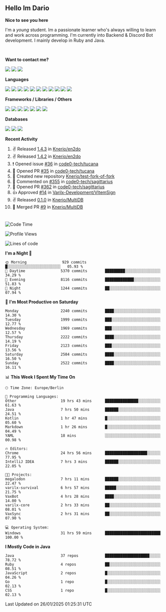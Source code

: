 <h2>Hello Im Dario</h2>

**Nice to see you here**

I'm a *young* student. Im a passionate learner who's always willing to learn and work across
programming. I'm currently into Backend & Discord Bot development. I mainly develop in Ruby and Java.

<br/>

**Want to contact me?**

<a href="https://github.com/knerio"><img src="https://img.shields.io/badge/-Github-blue?style=for-the-badge&logo=github&logoColor=white"/></a> <a href="https://discord.com/users/639416958923702292"><img src="https://img.shields.io/badge/-knerio-blue?style=for-the-badge&logo=discord&logoColor=white"/></a> <a href="https://twitch.tv/dopalos_"><img src="https://img.shields.io/badge/-twitch-blue?style=for-the-badge&logo=twitch&logoColor=white"/></a>

**Languages**

<img src="https://img.shields.io/badge/-HTML-blue?style=for-the-badge&logo=html5&logoColor=white"/> <img src="https://img.shields.io/badge/-CSS-blue?style=for-the-badge&logo=CSS3&logoColor=white"/> <img src="https://img.shields.io/badge/-Javascript-blue?style=for-the-badge&logo=javascript&logoColor=white"/> <img src="https://img.shields.io/badge/-Typescript-blue?style=for-the-badge&logo=TypeScript&logoColor=white"/> <img src="https://img.shields.io/badge/-Java-blue?style=for-the-badge&logo=java&logoColor=white"/> <img src="https://img.shields.io/badge/-Kotlin-blue?style=for-the-badge&logo=kotlin&logoColor=white"/> <img src="https://img.shields.io/badge/-SQL-blue?style=for-the-badge&logo=MYSQL&logoColor=white"/> <img src="https://img.shields.io/badge/-Markdown-blue?style=for-the-badge&logo=Markdown&logoColor=white"/> <img src="https://img.shields.io/badge/-JSON-blue?style=for-the-badge&logo=JSON&logoColor=white"/> <img src="https://img.shields.io/badge/-Git-blue?style=for-the-badge&logo=Git&logoColor=white"/> <img src="https://img.shields.io/badge/-Ruby-blue?style=for-the-badge&logo=Ruby&logoColor=white"/>
<br/>

 **Frameworks / Libraries / Others**

<img src="https://img.shields.io/badge/-Bootstrap-blue?style=for-the-badge&logo=Bootstrap&logoColor=white"/> <img src="https://img.shields.io/badge/-Node.JS-blue?style=for-the-badge&logo=node.js&logoColor=white"/> <img src="https://img.shields.io/badge/-React-blue?style=for-the-badge&logo=React&logoColor=white"/> <img src="https://img.shields.io/badge/-Express-blue?style=for-the-badge&logo=Express&logoColor=white"/> <img src="https://img.shields.io/badge/-Next.Js-blue?style=for-the-badge&logo=Next.Js&logoColor=white"/> <img src="https://img.shields.io/badge/-Ruby_On_Rails-blue?style=for-the-badge&logo=ruby-on-rails&logoColor=white"/> <img src="https://img.shields.io/badge/-JDA-blue?style=for-the-badge&logo=JDA&logoColor=white"/>

**Databases**

<img src="https://img.shields.io/badge/-MongoDB-blue?style=for-the-badge&logo=mongodb&logoColor=white"/> <img src="https://img.shields.io/badge/-MariaDB-blue?style=for-the-badge&logo=MariaDB&logoColor=white"/>
<img src="https://img.shields.io/badge/-PostgreSQL-blue?style=for-the-badge&logo=PostgreSQl&logoColor=white"/>

**Recent Activity**

<!--RECENT_ACTIVITY:start-->
1. ✌️ Released [1.4.3](https://github.com/Knerio/en2do/releases/tag/1.4.3) in [Knerio/en2do](https://github.com/Knerio/en2do)<br>
2. ✌️ Released [1.4.2](https://github.com/Knerio/en2do/releases/tag/1.4.2) in [Knerio/en2do](https://github.com/Knerio/en2do)<br>
3. ❗️ Opened issue [#36](https://github.com/code0-tech/tucana/issues/36) in [code0-tech/tucana](https://github.com/code0-tech/tucana)<br>
4. 💪 Opened PR [#35](https://github.com/code0-tech/tucana/pull/35) in [code0-tech/tucana](https://github.com/code0-tech/tucana)<br>
5. 📔 Created new repository [Knerio/test-fork-of-fork](https://github.com/Knerio/test-fork-of-fork)<br>
6. 💬 Commented on [#355](https://github.com/code0-tech/sagittarius/issues/355#issuecomment-2586734515) in [code0-tech/sagittarius](https://github.com/code0-tech/sagittarius)<br>
7. 💪 Opened PR [#362](https://github.com/code0-tech/sagittarius/pull/362) in [code0-tech/sagittarius](https://github.com/code0-tech/sagittarius)<br>
8. 👍 Approved [#14](https://github.com/Varilx-Development/VItemSign/pull/14#pullrequestreview-2545462263) in [Varilx-Development/VItemSign](https://github.com/Varilx-Development/VItemSign)<br>
9. ✌️ Released [0.1.0](https://github.com/Knerio/MultiDB/releases/tag/0.1.0) in [Knerio/MultiDB](https://github.com/Knerio/MultiDB)<br>
10. 🎉 Merged PR [#9](https://github.com/Knerio/MultiDB/pull/9) in [Knerio/MultiDB](https://github.com/Knerio/MultiDB)<br>
<!--RECENT_ACTIVITY:end-->
 
#

<!--START_SECTION:waka-->
![Code Time](http://img.shields.io/badge/Code%20Time-907%20hrs%2045%20mins-blue)

![Profile Views](http://img.shields.io/badge/Profile%20Views-0-blue)

![Lines of code](https://img.shields.io/badge/From%20Hello%20World%20I%27ve%20Written-974.6%20thousand%20lines%20of%20code-blue)

**I'm a Night 🦉** 

```text
🌞 Morning                929 commits         █░░░░░░░░░░░░░░░░░░░░░░░░   05.93 % 
🌆 Daytime                5370 commits        █████████░░░░░░░░░░░░░░░░   34.29 % 
🌃 Evening                8116 commits        █████████████░░░░░░░░░░░░   51.83 % 
🌙 Night                  1244 commits        ██░░░░░░░░░░░░░░░░░░░░░░░   07.94 % 
```
📅 **I'm Most Productive on Saturday** 

```text
Monday                   2240 commits        ████░░░░░░░░░░░░░░░░░░░░░   14.30 % 
Tuesday                  1999 commits        ███░░░░░░░░░░░░░░░░░░░░░░   12.77 % 
Wednesday                1969 commits        ███░░░░░░░░░░░░░░░░░░░░░░   12.57 % 
Thursday                 2222 commits        ████░░░░░░░░░░░░░░░░░░░░░   14.19 % 
Friday                   2123 commits        ███░░░░░░░░░░░░░░░░░░░░░░   13.56 % 
Saturday                 2584 commits        ████░░░░░░░░░░░░░░░░░░░░░   16.50 % 
Sunday                   2522 commits        ████░░░░░░░░░░░░░░░░░░░░░   16.11 % 
```


📊 **This Week I Spent My Time On** 

```text
🕑︎ Time Zone: Europe/Berlin

💬 Programming Languages: 
Other                    19 hrs 43 mins      ███████████████░░░░░░░░░░   61.63 % 
Java                     7 hrs 50 mins       ██████░░░░░░░░░░░░░░░░░░░   24.51 % 
Kotlin                   1 hr 47 mins        █░░░░░░░░░░░░░░░░░░░░░░░░   05.60 % 
Markdown                 1 hr 26 mins        █░░░░░░░░░░░░░░░░░░░░░░░░   04.49 % 
YAML                     18 mins             ░░░░░░░░░░░░░░░░░░░░░░░░░   00.98 % 

🔥 Editors: 
Chrome                   24 hrs 56 mins      ███████████████████░░░░░░   77.95 % 
IntelliJ IDEA            7 hrs 3 mins        ██████░░░░░░░░░░░░░░░░░░░   22.05 % 

🐱‍💻 Projects: 
megalodon                7 hrs 11 mins       ██████░░░░░░░░░░░░░░░░░░░   22.47 % 
varilx-survival          6 hrs 57 mins       █████░░░░░░░░░░░░░░░░░░░░   21.75 % 
VaxBot                   4 hrs 28 mins       ████░░░░░░░░░░░░░░░░░░░░░   14.00 % 
varilx-core              2 hrs 33 mins       ██░░░░░░░░░░░░░░░░░░░░░░░   08.01 % 
VaxSync                  2 hrs 31 mins       ██░░░░░░░░░░░░░░░░░░░░░░░   07.90 % 

💻 Operating System: 
Windows                  31 hrs 59 mins      █████████████████████████   100.00 % 
```

**I Mostly Code in Java** 

```text
Java                     37 repos            ████████████████████░░░░░   78.72 % 
Ruby                     4 repos             ██░░░░░░░░░░░░░░░░░░░░░░░   08.51 % 
JavaScript               2 repos             █░░░░░░░░░░░░░░░░░░░░░░░░   04.26 % 
Go                       1 repo              █░░░░░░░░░░░░░░░░░░░░░░░░   02.13 % 
CSS                      1 repo              █░░░░░░░░░░░░░░░░░░░░░░░░   02.13 % 
```




 Last Updated on 26/01/2025 01:25:31 UTC
<!--END_SECTION:waka-->

